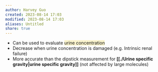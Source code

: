 ```yaml
---
author: Harvey Guo
created: 2023-08-14 17:03
modified: 2023-08-14 17:03
aliases: Untitled
share: true
---
```

- Can be used to evaluate <span style="background:rgba(240, 200, 0, 0.2)">urine concentration</span>
- Decrease when urine concentration is damaged (e.g. Intrinsic renal failure)
- More accurate than the dipstick measurement for **[[./Urine specific gravity|urine specific gravity]]** (not affected by large molecules)